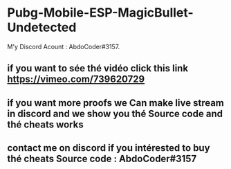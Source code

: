 # Pubg-Mobile-ESP-MagicBullet-Undetected
M'y Discord Acount : AbdoCoder#3157.
## if you want to sée thé vidéo click this link https://vimeo.com/739620729

## if you want more proofs we Can make live stream in discord and we show you thé Source code and thé cheats works

## contact me on discord if you intérested to buy thé cheats Source code : AbdoCoder#3157
